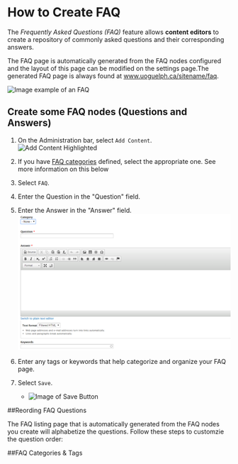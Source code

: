 # How to Create FAQ
The *Frequently Asked Questions (FAQ)* feature allows **content editors** to create a repository of commonly asked questions and their corresponding answers. 

The FAQ page is automatically generated from the FAQ nodes configured and the layout of this page can be modified on the settings page.The generated FAQ page is always found at www.uoguelph.ca/sitename/faq.

![Image example of an FAQ](../images/FAQexample.png)
## Create some FAQ nodes (Questions and Answers)
1. On the Administration bar, select `Add Content`.
![Add Content Highlighted](../images/ambac.png)
2. If you have [FAQ categories](../taxonomies.md#categories) defined, select the appropriate one. See more information on this below
3. Select `FAQ`.
4. Enter the Question in the "Question" field.
5. Enter the Answer in the "Answer" field.
![Image of an FAQ](../images/faq.png)

6. Enter any tags or keywords that help categorize and organize your FAQ page.
7. Select `Save`.
    * ![Image of Save Button](../images/save.png)

##Reording FAQ Questions

The FAQ listing page that is automatically generated from the FAQ nodes you create will alphabetize the questions. Follow these steps to customzie the question order:

##FAQ Categories & Tags

